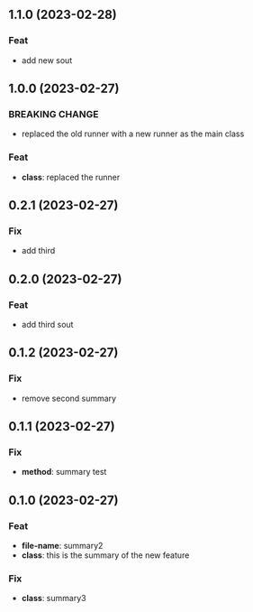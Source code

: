 ## 1.1.0 (2023-02-28)

### Feat

- add new sout

## 1.0.0 (2023-02-27)

### BREAKING CHANGE

- replaced the old runner with a new runner as the main class

### Feat

- **class**: replaced the runner

## 0.2.1 (2023-02-27)

### Fix

- add third

## 0.2.0 (2023-02-27)

### Feat

- add third sout

## 0.1.2 (2023-02-27)

### Fix

- remove second summary

## 0.1.1 (2023-02-27)

### Fix

- **method**: summary test

## 0.1.0 (2023-02-27)

### Feat

- **file-name**: summary2
- **class**: this is the summary of the new feature

### Fix

- **class**: summary3
